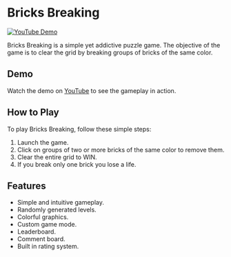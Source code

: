 # Bricks Breaking

[![YouTube Demo](https://img.shields.io/badge/Demo-YouTube-red)](https://youtu.be/8qL7d96ftIo)

Bricks Breaking is a simple yet addictive puzzle game. The objective of the game is to clear the grid by breaking groups of bricks of the same color.

## Demo

Watch the demo on [YouTube](https://youtu.be/8qL7d96ftIo) to see the gameplay in action.

## How to Play

To play Bricks Breaking, follow these simple steps:

1. Launch the game.
2. Click on groups of two or more bricks of the same color to remove them.
3. Clear the entire grid to WIN.
4. If you break only one brick you lose a life. 

## Features

- Simple and intuitive gameplay.
- Randomly generated levels.
- Colorful graphics.
- Custom game mode.
- Leaderboard.
- Comment board.
- Built in rating system.
